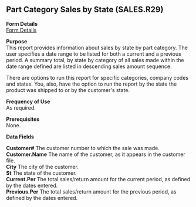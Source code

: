 ##  Part Category Sales by State (SALES.R29)

<PageHeader />

**Form Details**  
[ Form Details ](SALES-R29-1/README.md)   

**Purpose**  
This report provides information about sales by state by part category. The
user specifies a date range to be listed for both a current and a previous
period. A summary total, by state by category of all sales made within the
date range defined are listed in descending sales amount sequence.  
  
There are options to run this report for specific categories, company codes
and states. You, also, have the option to run the report by the state the
product was shipped to or by the customer's state.

**Frequency of Use**  
As required.

**Prerequisites**  
None.

**Data Fields**

**Customer#** The customer number to which the sale was made.  
**Customer.Name** The name of the customer, as it appears in the customer
file.  
**City** The city of the customer.  
**St** The state of the customer.  
**Current.Per** The total sales/return amount for the current period, as
defined by the dates entered.  
**Previous.Per** The total sales/return amount for the previous period, as
defined by the dates entered.  
  
<badge text= "Version 8.10.57" vertical="middle" />

<PageFooter />
